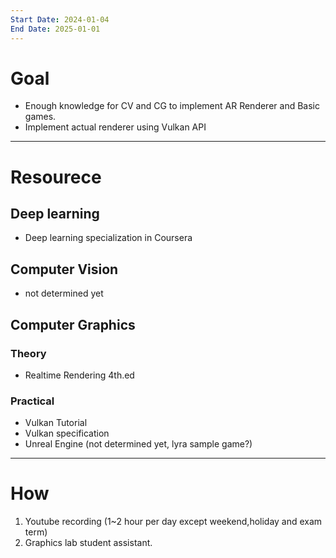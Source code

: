 ```yaml
---
Start Date: 2024-01-04
End Date: 2025-01-01
---
```


# Goal 

- Enough knowledge for CV and CG to implement AR Renderer and Basic games.
- Implement actual renderer using Vulkan API 

---

# Resourece

## Deep learning
- Deep learning specialization in Coursera

## Computer Vision
- not determined yet

## Computer Graphics

### Theory 
- Realtime Rendering 4th.ed

### Practical
- Vulkan Tutorial
- Vulkan specification
- Unreal Engine (not determined yet, lyra sample game?)


---

# How

1. Youtube recording (1~2 hour per day except weekend,holiday and exam term)
2. Graphics lab student assistant.